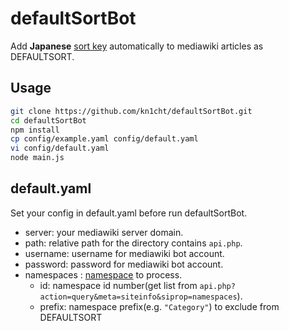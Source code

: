 # defaultSortBot
Add **Japanese**
[sort key](https://ja.wikipedia.org/wiki/Help:%E3%82%AB%E3%83%86%E3%82%B4%E3%83%AA#.E3.82.BD.E3.83.BC.E3.83.88.E3.82.AD.E3.83.BC)
automatically to mediawiki articles as DEFAULTSORT.

## Usage

```bash
git clone https://github.com/kn1cht/defaultSortBot.git
cd defaultSortBot
npm install
cp config/example.yaml config/default.yaml
vi config/default.yaml
node main.js
```

## default.yaml

Set your config in default.yaml before run defaultSortBot.

- server: your mediawiki server domain.
- path: relative path for the directory contains `api.php`.
- username: username for mediawiki bot account.
- password: password for mediawiki bot account.
- namespaces : [namespace](https://www.mediawiki.org/wiki/Manual:Namespace/ja) to process.
  * id: namespace id number(get list from `api.php?action=query&meta=siteinfo&siprop=namespaces`).
  * prefix: namespace prefix(e.g. `"Category"`) to exclude from DEFAULTSORT
